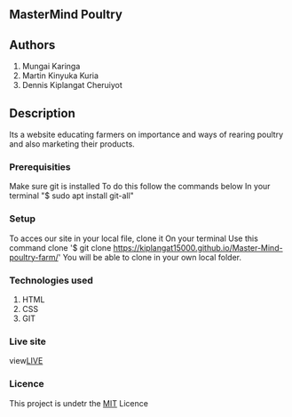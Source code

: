 ## MasterMind Poultry
## Authors
1. Mungai Karinga 
1. Martin Kinyuka Kuria 
1. Dennis Kiplangat Cheruiyot 
## Description 
Its a website educating farmers on importance and ways of rearing poultry and also marketing their products.
### Prerequisities 
Make sure git is installed 
To do this follow the commands below 
In your terminal
"$ sudo apt install git-all"
### Setup
To acces our site in your local file, clone it 
On your terminal 
Use this command clone  '$ git clone https://kiplangat15000.github.io/Master-Mind-poultry-farm/'
You will be able to clone in your own local folder.

### Technologies used 
1. HTML
1. CSS 
1. GIT

### Live site 
view[LIVE](https://kiplangat15000.github.io/Master-Mind-poultry-farm/)
### Licence 
This project is undetr the [MIT](LICENCE) Licence 
